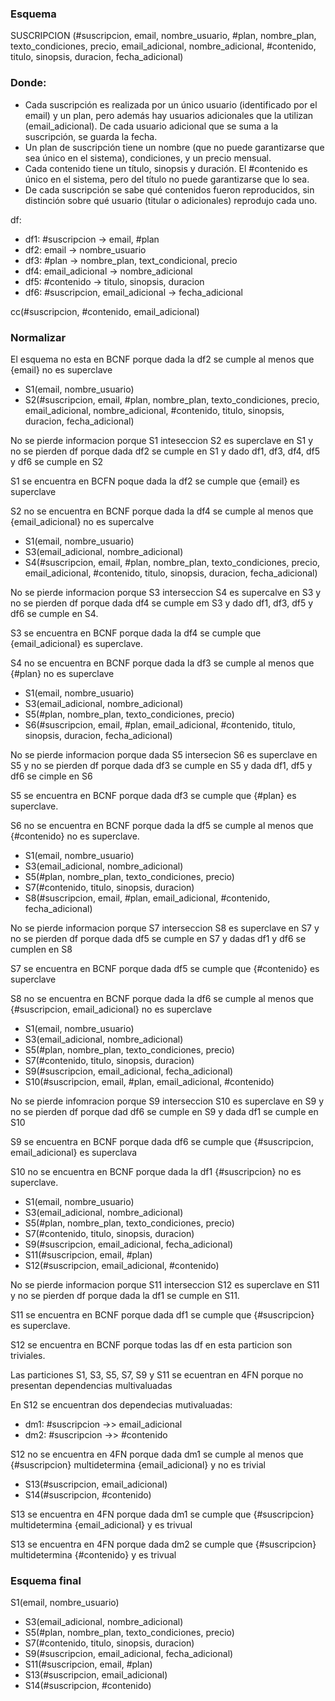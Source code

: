 ### Esquema
SUSCRIPCION (#suscripcion, email, nombre_usuario, #plan, nombre_plan, texto_condiciones, precio, email_adicional, nombre_adicional, #contenido, titulo, sinopsis, duracion, fecha_adicional)

### Donde:
- Cada suscripción es realizada por un único usuario (identificado por el email) y un plan, pero además hay usuarios adicionales que la utilizan (email_adicional). De cada usuario adicional que se suma a la suscripción, se guarda la fecha.
- Un plan de suscripción tiene un nombre (que no puede garantizarse que sea único en el sistema), condiciones, y un precio mensual.
- Cada contenido tiene un título, sinopsis y duración. El #contenido es único en el sistema, pero del título no puede garantizarse que lo sea.
- De cada suscripción se sabe qué contenidos fueron reproducidos, sin distinción sobre qué usuario (titular o adicionales) reprodujo cada uno.

df:
- df1: #suscripcion -> email, #plan
- df2: email -> nombre_usuario
- df3: #plan -> nombre_plan, text_condicional, precio
- df4: email_adicional -> nombre_adicional
- df5: #contenido -> titulo, sinopsis, duracion
- df6: #suscripcion, email_adicional -> fecha_adicional

cc(#suscripcion, #contenido, email_adicional)

### Normalizar
El esquema no esta en BCNF porque dada la df2 se cumple al menos que {email} no es superclave

- S1(email, nombre_usuario)
- S2(#suscripcion, email, #plan, nombre_plan, texto_condiciones, precio, email_adicional, nombre_adicional, #contenido, titulo, sinopsis, duracion, fecha_adicional)

No se pierde informacion porque S1 inteseccion S2 es superclave en S1 y no se pierden df porque dada df2 se cumple en S1 y dado df1, df3, df4, df5 y df6 se cumple en S2 

S1 se encuentra en BCFN poque dada la df2 se cumple que {email} es superclave

S2 no se encuentra en BCNF porque dada la df4 se cumple al menos que {email_adicional} no es supercalve

- S1(email, nombre_usuario)
- S3(email_adicional, nombre_adicional)
- S4(#suscripcion, email, #plan, nombre_plan, texto_condiciones, precio, email_adicional, #contenido, titulo, sinopsis, duracion, fecha_adicional)

No se pierde informacion porque S3 interseccion S4 es supercalve en S3 y no se pierden df porque dada df4 se cumple em S3 y dado df1, df3, df5 y df6 se cumple en S4.

S3 se encuentra en BCNF porque dada la df4 se cumple que {email_adicional} es superclave.

S4 no se encuentra en BCNF porque dada la df3 se cumple al menos que {#plan} no es superclave

- S1(email, nombre_usuario)
- S3(email_adicional, nombre_adicional)
- S5(#plan, nombre_plan, texto_condiciones, precio)
- S6(#suscripcion, email, #plan, email_adicional, #contenido, titulo, sinopsis, duracion, fecha_adicional)

No se pierde informacion porque dada S5 intersecion S6 es superclave en S5 y no se pierden df porque dada df3 se cumple en S5 y dada df1, df5 y df6 se cimple en S6

S5 se encuentra en BCNF porque dada df3 se cumple que {#plan} es superclave.

S6 no se encuentra en BCNF porque dada la df5 se cumple al menos que {#contenido} no es superclave.

- S1(email, nombre_usuario)
- S3(email_adicional, nombre_adicional)
- S5(#plan, nombre_plan, texto_condiciones, precio)
- S7(#contenido, titulo, sinopsis, duracion)
- S8(#suscripcion, email, #plan, email_adicional, #contenido, fecha_adicional)

No se pierde informacion porque S7 interseccion S8 es superclave en S7 y no se pierden df porque dada df5 se cumple en S7 y dadas df1 y df6 se cumplen en S8

S7 se encuentra en BCNF porque dada df5 se cumple que {#contenido} es superclave

S8 no se encuentra en BCNF porque dada la df6 se cumple al menos que {#suscripcion, email_adicional} no es superclave

- S1(email, nombre_usuario)
- S3(email_adicional, nombre_adicional)
- S5(#plan, nombre_plan, texto_condiciones, precio)
- S7(#contenido, titulo, sinopsis, duracion)
- S9(#suscripcion, email_adicional, fecha_adicional)
- S10(#suscripcion, email, #plan, email_adicional, #contenido)

No se pierde infomracion porque S9 interseccion S10 es superclave en S9 y no se pierden df porque dad df6 se cumple en S9 y dada df1 se cumple en S10

S9 se encuentra en BCNF porque dada df6 se cumple que {#suscripcion, email_adicional} es superclava

S10 no se encuentra en BCNF porque dada la df1 {#suscripcion} no es superclave.

- S1(email, nombre_usuario)
- S3(email_adicional, nombre_adicional)
- S5(#plan, nombre_plan, texto_condiciones, precio)
- S7(#contenido, titulo, sinopsis, duracion)
- S9(#suscripcion, email_adicional, fecha_adicional)
- S11(#suscripcion, email, #plan)
- S12(#suscripcion, email_adicional, #contenido)

No se pierde informacion porque S11 interseccion S12 es superclave en S11 y no se pierden df porque dada la df1 se cumple en S11.

S11 se encuentra en BCNF porque dada df1 se cumple que {#suscripcion} es superclave.

S12 se encuentra en BCNF porque todas las df en esta particion son triviales.

Las particiones S1, S3, S5, S7, S9 y S11 se ecuentran en 4FN porque no presentan dependencias multivaluadas

En S12 se encuentran dos dependecias mutivaluadas:
- dm1: #suscripcion ->> email_adicional
- dm2: #suscripcion ->> #contenido

S12 no se encuentra en 4FN porque dada dm1 se cumple al menos que {#suscripcion} multidetermina {email_adicional} y no es trivial

- S13(#suscripcion, email_adicional)
- S14(#suscripcion, #contenido)

S13 se encuentra en 4FN porque dada dm1 se cumple que {#suscripcion} multidetermina {email_adicional} y es trivual

S13 se encuentra en 4FN porque dada dm2 se cumple que {#suscripcion} multidetermina {#contenido} y es trivual
 
### Esquema final
S1(email, nombre_usuario)
- S3(email_adicional, nombre_adicional)
- S5(#plan, nombre_plan, texto_condiciones, precio)
- S7(#contenido, titulo, sinopsis, duracion)
- S9(#suscripcion, email_adicional, fecha_adicional)
- S11(#suscripcion, email, #plan)
- S13(#suscripcion, email_adicional)
- S14(#suscripcion, #contenido)
